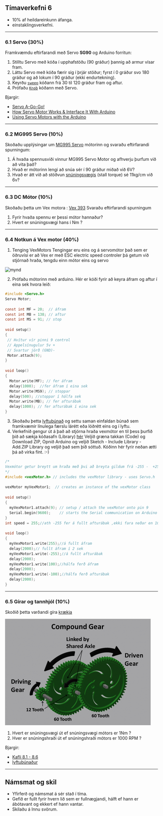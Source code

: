 ## Tímaverkefni 6 

- 10% af heildareinkunn áfanga.
- einstaklingsverkefni.

---

### 6.1 Servo (30%)

Framkvæmdu eftirfarandi með Servo **SG90** og Arduino forritun:
1. Stilltu Servo með kóða í upphafstöðu (90 gráður) þannig að armur vísar fram.
1. Láttu Servo með kóða færir sig í þrjár stöður; fyrst í 0 gráður svo 180 gráður og að lokum í 90 gráður (ekki endurtekning).
1. Keyrðu [`sweep`](https://lastminuteengineers.com/servo-motor-arduino-tutorial/#arduino-code-sweep) kóðann frá 30 til 120 gráður fram og aftur. 
1. Prófaðu [`Knob`](https://lastminuteengineers.com/servo-motor-arduino-tutorial/#controlling-servo-with-a-potentiometer) kóðann með Servo.

Bjargir:
- [Servo A-Go-Go!](https://www.instructables.com/Servo-A-Go-Go/)
- [How Servo Motor Works & Interface It With Arduino](https://lastminuteengineers.com/servo-motor-arduino-tutorial/)
- [Using Servo Motors with the Arduino](https://dronebotworkshop.com/servo-motors-with-arduino/)

<!--
- Ítarefni [Making sense of servos (youtube)](https://www.youtube.com/watch?v=IpubzroBjsQ&ab_channel=MakingtoLearn)
Servo City:  https://www.servocity.com/servo-faqs/  
-->
---

### 6.2 MG995 Servo (10%)
Skoðaðu upplýsingar um [MG995 Servo](https://components101.com/motors/mg995-servo-motor) mótorinn og svaraðu eftirfarandi spurningum:

1. Á hvaða spennusviði vinnur MG995 Servo Motor og afhverju þurfum við að vita það?
1. Hvað er mótorinn lengi að snúa sér í 90 gráður miðað við 6V?
1. Hvað er átt við að stöðvun [snúningsvægis](https://www.youtube.com/watch?v=T99yH_gw3p8) (stall torque) sé 11kg/cm við 6v?

---

### 6.3 DC Mótor (10%)
Skoðaðu þetta um Vex motora : [Vex 393](http://cmra.rec.ri.cmu.edu/products/cortex_video_trainer/lesson/media_files/2_wire_393_motor_ig.pdf)
Svaraðu eftirfarandi spurningum
1. Fyrir hvaða spennu er þessi mótor hannaður?
2. Hvert er snúningsvægi hans í Nm ?

---

### 6.4 Notkun á Vex motor (40%)
1. Tenging VexMotors
Tengingar eru eins og á servomótor það sem er öðruvísi er að Vex er með ESC electric speed controler þá getum við stjórnað hraða, tengdu einn mótor eins og servo

![mynd](https://github.com/VESM1VS/AFANGI/blob/main/Myndir/vexMotorTenging.png)

2. Prófaðu mótorinn með arduino.
Hér er kóði fyrir að keyra áfram og aftur í eina sek hvora leið:
``` C
#include <Servo.h>
Servo Motor; 
 
const int MF = 20;  // áfram
const int MB = 138; // aftur
const int MS = 91; // stop
 
void setup()
{
 // Hvítur vír pinni 9 control
 // Appelsínugulur 5v +
 // Svartur jörð (GND)-
 Motor.attach(9);
}
 
void loop() 
{
  Motor.write(MF); // fer áfram
  delay(1000);  //fer áfram í eina sek
  Motor.write(MS9); // stoppar
  delay(500); //stoppar í hálfa sek
  Motor.write(MB); // fer afturábak
  delay(1000); // fer afturábak í eina sek
}
```
3. Skoðaðu þetta [lyftubúnað](https://kb.vex.com/hc/en-us/articles/360037388692-Building-V5-Robot-Lift-Systems) og settu saman einfaldan búnað sem framkvæmir línulega færslu lárétt eða lóðrétt eins og í lyftu.
4. Verkefnið gengur út á það að stjórna hraða vexmótor en til þess þurfið þið að sækja kóðasafn (Library) [hér](https://github.com/michaellatman/Arduino-VEX) Veljið græna takkan (Code) og Download ZIP, Opnið Arduino og veljið Sketch - Include Library - Add.ZIP Library og veljið það sem þið sóttuð.
Kóðinn hér fyrir neðan ætti þá að virka fínt. :-)
``` C
/*
Vexmótor getur breytt um hraða með þvi að breyta gildum frá -255 -  +255
*/
#include <vexMotor.h> // includes the vexMotor library - uses Servo.h

vexMotor myVexMotor1;  // creates an instance of the vexMotor class

void setup()
{
  myVexMotor1.attach(9); // setup / attach the vexMotor onto pin 9
  Serial.begin(9600);    // starts the Serial communication on Arduino
}
int speed = 255;//ath -255 fer á fullt afturábak ,ekki fara neðar en 100 eða - 100 það vantar meiri spennu til þess( gerður fyrir 7,2V)

void loop()
{
  myVexMotor1.write(255);//á fullt áfram
  delay(2000);// fullt áfram í 2 sek
  myVexMotor1.write(-255);//á fullt afturábak
  delay(2000);
  myVexMotor1.write(100);//hálfa ferð áfram
  delay(2000);
  myVexMotor1.write(-100);//hálfa ferð afturábak
  delay(2000);
}
```
---

### 6.5 Gírar og tannhjól (10%)
Skoðið þetta varðandi gíra [krækja](https://renegaderobotics.org/compound-gears/)
 
![Gírar](https://raw.githubusercontent.com/VESM1VS/Efni/main/Myndir/girar.png)

1. Hvert er snúningsvægi út ef snúningsvægi mótors er 1Nm ?
1. Hver er snúningshraði út ef snúningshraði mótors er 1000 RPM ?

Bjargir: 
- [Kafli 8.1 - 8.6](https://curriculum.vexrobotics.com/curriculum/mechanical-power-transmission.html)
- [lyftubúnaður](http://roboplex.org/wp/wp-content/uploads/2015/07/VEX-Lifts.pdf)


---

## Námsmat og skil
- Yfirferð og námsmat á sér stað í tíma.
- Gefið er fullt fyrir hvern lið sem er fullnægjandi, hálft ef hann er ábótavant og ekkert ef hann vantar.
- Skilaðu á Innu svörum.

